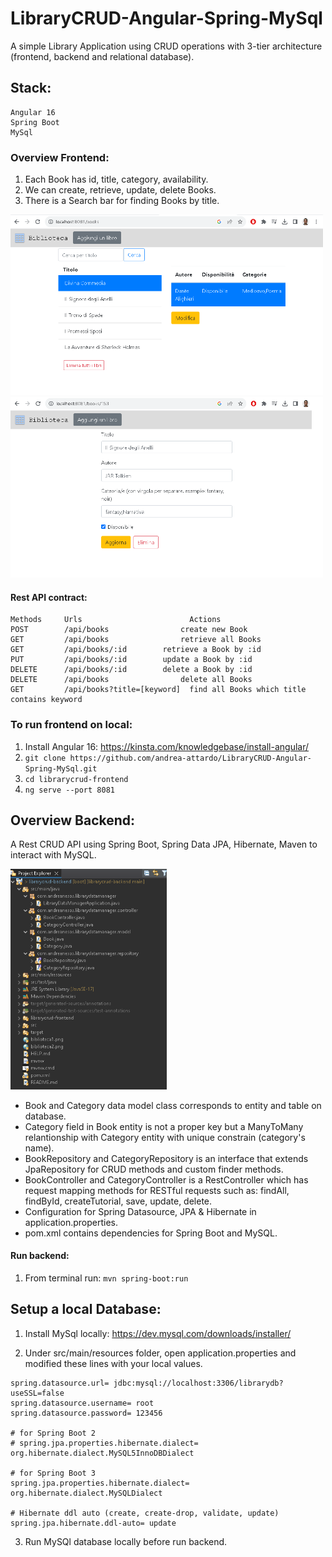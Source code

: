 # LibraryCRUD-Angular-Spring-MySql
A simple Library Application using CRUD operations with 3-tier architecture (frontend, backend and relational database). 

## Stack:
```
Angular 16 
Spring Boot
MySql
```

### Overview Frontend:
1) Each Book has id, title, category, availability.
2) We can create, retrieve, update, delete Books.
3) There is a Search bar for finding Books by title.

<img src="https://github.com/andrea-attardo/LibraryCRUD-Angular-Spring-MySql/blob/main/biblioteca1.png?raw=true" width="500" >
<img src="https://github.com/andrea-attardo/LibraryCRUD-Angular-Spring-MySql/blob/main/biblioteca2.png?raw=true" width="500" >

#### Rest API contract:
```
Methods	    Urls	                    Actions
POST        /api/books	              create new Book
GET         /api/books	              retrieve all Books
GET         /api/books/:id	      retrieve a Book by :id
PUT         /api/books/:id	      update a Book by :id
DELETE      /api/books/:id	      delete a Book by :id
DELETE      /api/books	              delete all Books
GET         /api/books?title=[keyword]	find all Books which title contains keyword
```


### To run frontend on local:

1) Install Angular 16: https://kinsta.com/knowledgebase/install-angular/
2) ```git clone https://github.com/andrea-attardo/LibraryCRUD-Angular-Spring-MySql.git```
3) ```cd librarycrud-frontend```
4) ```ng serve --port 8081```


## Overview Backend:
A Rest CRUD API using Spring Boot, Spring Data JPA, Hibernate, Maven to interact with MySQL.

<img src="https://github.com/andrea-attardo/LibraryCRUD-Angular-Spring-MySql/blob/main/project_structure.png?raw=true" width="250" >


+ Book and Category data model class corresponds to entity and table on database.
+ Category field in Book entity is not a proper key but a ManyToMany relantionship with Category entity with unique constrain (category's name).
+ BookRepository and CategoryRepository is an interface that extends JpaRepository for CRUD methods and custom finder methods. 
+ BookController and CategoryController is a RestController which has request mapping methods for RESTful requests such as: findAll, findById, createTutorial, save, update, delete.
+ Configuration for Spring Datasource, JPA & Hibernate in application.properties.
+ pom.xml contains dependencies for Spring Boot and MySQL.

#### Run backend:

1) From terminal run: ```mvn spring-boot:run ```

## Setup a local Database:

1) Install MySql locally: https://dev.mysql.com/downloads/installer/

2) Under src/main/resources folder, open application.properties and modified these lines with your local values.
```
spring.datasource.url= jdbc:mysql://localhost:3306/librarydb?useSSL=false
spring.datasource.username= root
spring.datasource.password= 123456

# for Spring Boot 2
# spring.jpa.properties.hibernate.dialect= org.hibernate.dialect.MySQL5InnoDBDialect

# for Spring Boot 3
spring.jpa.properties.hibernate.dialect= org.hibernate.dialect.MySQLDialect

# Hibernate ddl auto (create, create-drop, validate, update)
spring.jpa.hibernate.ddl-auto= update
```
3) Run MySQl database locally before run backend.
   


